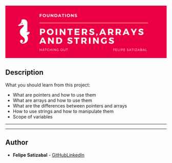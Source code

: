 <p align='center'><img src='https://github.com/felipesv/holbertonschool-low_level_programming/blob/master/0x05-pointers_arrays_strings/main_header.png' alt='Banner'></a></p> 

## Description
What you should learn from this project:

* What are pointers and how to use them
* What are arrays and how to use them
* What are the differences between pointers and arrays
* How to use strings and how to manipulate them
* Scope of variables

---
---

## Author
* **Felipe Satizabal** - [GitHub](https://github.com/felipesv)[LinkedIn](https://www.linkedin.com/in/felipesatizabal/)